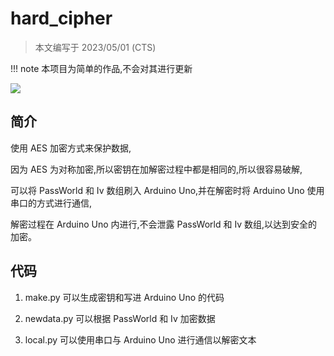 # hard_cipher

> 本文编写于 2023/05/01 (CTS)

!!! note
    本项目为简单的作品,不会对其进行更新

[![](https://img.shields.io/badge/Github-liuzihaohao/hard_cipher-gree?style=flat-square)](https://github.com/liuzihaohao/hard_cipher)

## 简介

使用 AES 加密方式来保护数据,

因为 AES 为对称加密,所以密钥在加解密过程中都是相同的,所以很容易破解,

可以将 PassWorld 和 Iv 数组刷入 Arduino Uno,并在解密时将 Arduino Uno 使用串口的方式进行通信,

解密过程在 Arduino Uno 内进行,不会泄露 PassWorld 和 Iv 数组,以达到安全的加密。


## 代码

1. make.py 可以生成密钥和写进 Arduino Uno 的代码

2. newdata.py 可以根据 PassWorld 和 Iv 加密数据

3. local.py 可以使用串口与 Arduino Uno 进行通信以解密文本

